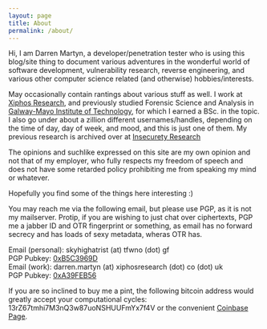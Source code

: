 ```yaml
---
layout: page
title: About
permalink: /about/
---
```


Hi, I am Darren Martyn, a developer/penetration tester who is using this blog/site thing to document various adventures in the wonderful world of software development, vulnerability research, reverse engineering, and various other computer science related (and otherwise) hobbies/interests. 

May occasionally contain rantings about various stuff as well. I work at [Xiphos Research][xiphosresearch], and previously studied Forensic Science and Analysis in [Galway-Mayo Institute of Technology][gmit], for which I earned a BSc. in the topic. I also go under about a zillion different usernames/handles, depending on the time of day, day of week, and mood, and this is just one of them. My previous research is archived over at [Insecurety Research][insecurety]

The opinions and suchlike expressed on this site are my own opinion and not that of my employer, who fully respects my freedom of speech and does not have some retarded policy prohibiting me from speaking my mind or whatever.

Hopefully you find some of the things here interesting :)

You may reach me via the following email, but please use PGP, as it is not my mailserver. Protip, if you are wishing to just chat over ciphertexts, PGP me a jabber ID and OTR fingerprint or something, as email has no forward secrecy and has loads of sexy metadata, wheras OTR has.

Email (personal): skyhighatrist (at) tfwno (dot) gf  
PGP Pubkey: [0xB5C3969D][key-skyhighatrist]   
Email (work): darren.martyn (at) xiphosresearch (dot) co (dot) uk  
PGP Pubkey: [0xA39FEB56][key-xrl]

If you are so inclined to buy me a pint, the following bitcoin address would greatly accept your computational cycles: 13rZ67tmhi7M3nQ3w87uoNSHUUFmYx7f4V or the convenient [Coinbase Page][coinbase].

[xiphosresearch]: http://www.xiphosresearch.com
[gmit]: http://gmit.ie
[insecurety]: http://insecurety.net
[key-skyhighatrist]: http://0x27.me/0xB5C3969D.asc
[key-xrl]: http://0x27.me/0xA39FEB56.asc
[coinbase]: https://www.coinbase.com/infodox/
